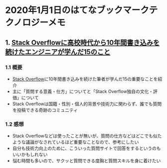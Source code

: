 # 2020年1月1日のはてなブックマークテクノロジーメモ

## 1. [Stack Overflowに高校時代から10年間書き込みを続けたエンジニアが学んだ15のこと](https://gigazine.net/news/20191231-stack-overflow-fifteen-things/)

### 1.1 概要

- [Stack Overflow](https://ja.stackoverflow.com/)に10年間書き込みを続けた筆者が学んだ15の重要なことを紹介
- 主に「質問する意義・仕方」についてと「Stack Overflow独自の文化・評価」について
- Stack Overflowは国籍・性別・個人的背景や技術力に関わらず、誰でも質問を投稿できる奇跡のコミュニティ

### 1.2 感想

- Stack Overflowなどは使ったことが無いが、質問の仕方などはどこでも似たような議論がなされているほど重要なことなので、参考にしたい
- 自分も技術力向上のために、こういった質問サイトで回答をするというのもいいかもしれない
- 悩む時間も多いので、サクッと質問できる度胸と質問スキルを身に着けたい

